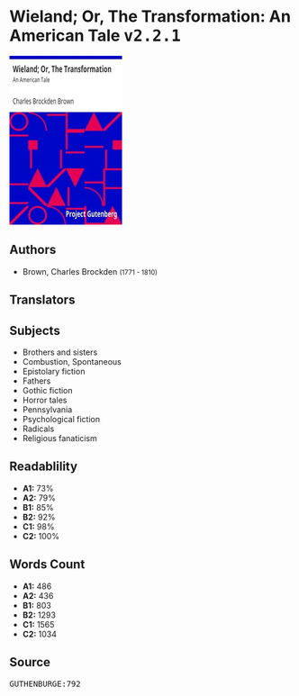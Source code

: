 # Wieland; Or, The Transformation: An American Tale <kbd>v2.2.1</kbd>

![](./cover.medium.jpg "")

## Authors


 - Brown, Charles Brockden <small>(1771 - 1810)</small>

## Translators



## Subjects


 - Brothers and sisters
 - Combustion, Spontaneous
 - Epistolary fiction
 - Fathers
 - Gothic fiction
 - Horror tales
 - Pennsylvania
 - Psychological fiction
 - Radicals
 - Religious fanaticism

## Readablility


 - **A1:** 73%
 - **A2:** 79%
 - **B1:** 85%
 - **B2:** 92%
 - **C1:** 98%
 - **C2:** 100%

## Words Count


 - **A1:** 486
 - **A2:** 436
 - **B1:** 803
 - **B2:** 1293
 - **C1:** 1565
 - **C2:** 1034

## Source


<kbd>GUTHENBURGE:792</kbd>
